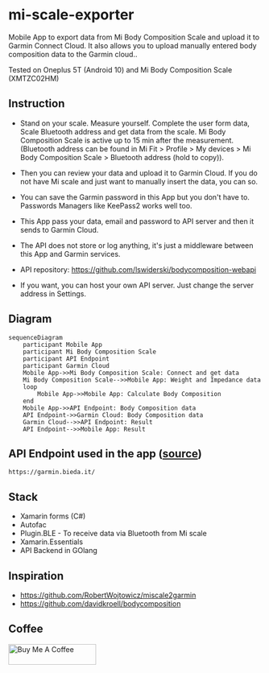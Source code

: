 #  mi-scale-exporter
Mobile App to export data from Mi Body Composition Scale and upload it to Garmin Connect Cloud. It also allows you to upload manually entered body composition data to the Garmin cloud..

Tested on Oneplus 5T (Android 10) and Mi Body Composition Scale (XMTZC02HM)

## Instruction

- Stand on your scale. Measure yourself. Complete the user form data, Scale Bluetooth address and get data from the scale. Mi Body Composition Scale is active up to 15 min after the measurement. (Bluetooth address can be found in Mi Fit > Profile > My devices > Mi Body Composition Scale > Bluetooth address (hold to copy)).

- Then you can review your data and upload it to Garmin Cloud. If you do not have Mi scale and just want to manually insert the data, you can so.

- You can save the Garmin password in this App but you don't have to. Passwords Managers like KeePass2 works well too.

- This App pass your data, email and password to API server and then it sends to Garmin Cloud.

- The API does not store or log anything, it's just a middleware between this App and Garmin services.

- API repository: https://github.com/lswiderski/bodycomposition-webapi

- If you want, you can host your own API server. Just change the server address in Settings.

 ## Diagram

```mermaid
sequenceDiagram
    participant Mobile App
    participant Mi Body Composition Scale
    participant API Endpoint
    participant Garmin Cloud
    Mobile App->>Mi Body Composition Scale: Connect and get data 
    Mi Body Composition Scale-->>Mobile App: Weight and Impedance data
    loop 
        Mobile App->>Mobile App: Calculate Body Composition
    end
    Mobile App->>API Endpoint: Body Composition data
    API Endpoint->>Garmin Cloud: Body Composition data
    Garmin Cloud-->>API Endpoint: Result
    API Endpoint-->>Mobile App: Result

```

## API Endpoint used in the app ([source](https://github.com/lswiderski/bodycomposition-webapi))

```http
https://garmin.bieda.it/
```

## Stack
- Xamarin forms (C#)
- Autofac
- Plugin.BLE - To receive data via Bluetooth from Mi scale
- Xamarin.Essentials
- API Backend in GOlang

## Inspiration

- https://github.com/RobertWojtowicz/miscale2garmin
- https://github.com/davidkroell/bodycomposition

## Coffee

<a href="https://www.buymeacoffee.com/lukaszswiderski" target="_blank"><img src="https://cdn.buymeacoffee.com/buttons/default-orange.png" alt="Buy Me A Coffee" height="41" width="174"></a>
